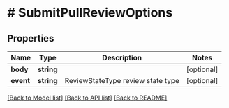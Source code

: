 # # SubmitPullReviewOptions

## Properties

Name | Type | Description | Notes
------------ | ------------- | ------------- | -------------
**body** | **string** |  | [optional]
**event** | **string** | ReviewStateType review state type | [optional]

[[Back to Model list]](../../README.md#models) [[Back to API list]](../../README.md#endpoints) [[Back to README]](../../README.md)
